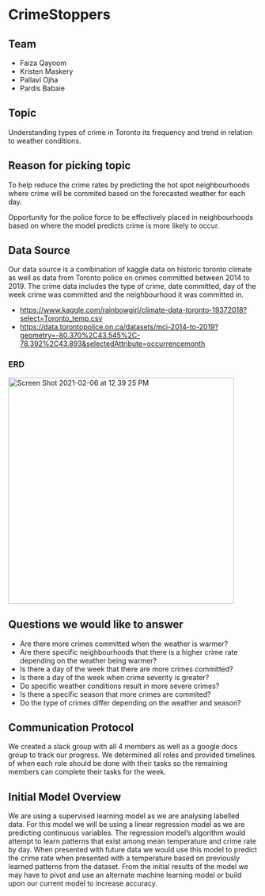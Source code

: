 # CrimeStoppers
## Team
- Faiza Qayoom
- Kristen Maskery
- Pallavi Ojha
- Pardis Babaie

## Topic
Understanding types of crime in Toronto its frequency and trend in relation to weather conditions. 

## Reason for picking topic
To help reduce the crime rates by predicting the hot spot neighbourhoods where crime will be commited based on the forecasted weather for each day. 

Opportunity for the police force to be effectively placed in neighbourhoods based on where the model predicts crime is more likely to occur.

## Data Source
Our data source is a combination of kaggle data on historic toronto climate as well as data from Toronto police on crimes committed between 2014 to 2019. The crime data includes the type of crime, date committed, day of the week crime was committed and the neighbourhood it was committed in.

- https://www.kaggle.com/rainbowgirl/climate-data-toronto-19372018?select=Toronto_temp.csv
- https://data.torontopolice.on.ca/datasets/mci-2014-to-2019?geometry=-80.370%2C43.545%2C-78.392%2C43.893&selectedAttribute=occurrencemonth

### ERD

<img width="456" alt="Screen Shot 2021-02-06 at 12 39 25 PM" src="https://user-images.githubusercontent.com/69806770/107126355-61721800-687d-11eb-8509-49712a71450c.png">

## Questions we would like to answer
- Are there more crimes committed when the weather is warmer?
- Are there specific neighbourhoods that there is a higher crime rate depending on the weather being warmer?
- Is there a day of the week that there are more crimes committed?
- Is there a day of the week when crime severity is greater?
- Do specific weather conditions result in more severe crimes?
- Is there a specific season that more crimes are commited?
- Do the type of crimes differ depending on the weather and season?

## Communication Protocol
We created a slack group with all 4 members as well as a google docs group to track our progress. We determined all roles and provided timelines of when each role should be done with their tasks so the remaining members can complete their tasks for the week.

## Initial Model Overview
We are using a supervised learning model as we are analysing labelled data. For this model we will be using a linear regression model as we are predicting continuous variables. The regression model’s algorithm would attempt to learn patterns that exist among mean temperature and crime rate by day. When presented with future data we would use this model to predict the crime rate when presented with a temperature based on previously learned patterns from the dataset. From the initial results of the model we may have to pivot and use an alternate machine learning model or build upon our current model to increase accuracy. 
